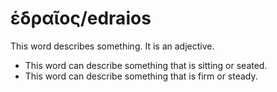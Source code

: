 # ἑδραῖος/edraios
This word describes something. It is an adjective.

* This word can describe something that is sitting or seated.
* This word can describe something that is firm or steady.
